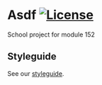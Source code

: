 # Asdf [![License](https://img.shields.io/github/license/anehx/asdf.svg)]()

School project for module 152

## Styleguide
See our [styleguide](STYLEGUIDE.md).
